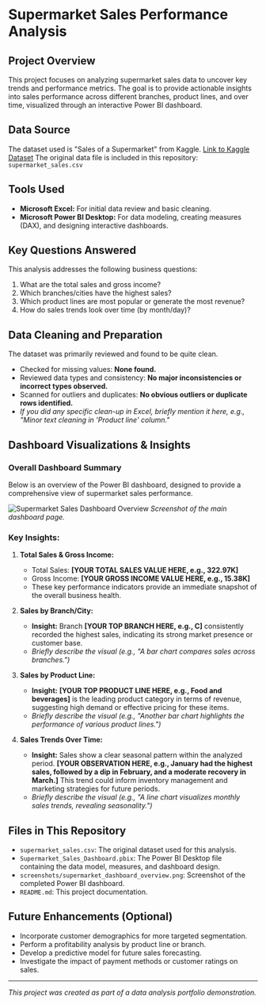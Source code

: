 # Supermarket Sales Performance Analysis

## Project Overview
This project focuses on analyzing supermarket sales data to uncover key trends and performance metrics. The goal is to provide actionable insights into sales performance across different branches, product lines, and over time, visualized through an interactive Power BI dashboard.

## Data Source
The dataset used is "Sales of a Supermarket" from Kaggle.
[Link to Kaggle Dataset](https://www.kaggle.com/datasets/lovishbansal123/sales-of-a-supermarket)
The original data file is included in this repository: `supermarket_sales.csv`

## Tools Used
* **Microsoft Excel:** For initial data review and basic cleaning.
* **Microsoft Power BI Desktop:** For data modeling, creating measures (DAX), and designing interactive dashboards.

## Key Questions Answered
This analysis addresses the following business questions:
1.  What are the total sales and gross income?
2.  Which branches/cities have the highest sales?
3.  Which product lines are most popular or generate the most revenue?
4.  How do sales trends look over time (by month/day)?

## Data Cleaning and Preparation
The dataset was primarily reviewed and found to be quite clean.
* Checked for missing values: **None found.**
* Reviewed data types and consistency: **No major inconsistencies or incorrect types observed.**
* Scanned for outliers and duplicates: **No obvious outliers or duplicate rows identified.**
* _If you did any specific clean-up in Excel, briefly mention it here, e.g., "Minor text cleaning in 'Product line' column."_

## Dashboard Visualizations & Insights

### Overall Dashboard Summary
Below is an overview of the Power BI dashboard, designed to provide a comprehensive view of supermarket sales performance.

![Supermarket Sales Dashboard Overview](screenshots/supermarket_dashboard_overview.png)
*Screenshot of the main dashboard page.*

### Key Insights:

1.  **Total Sales & Gross Income:**
    * Total Sales: **[YOUR TOTAL SALES VALUE HERE, e.g., 322.97K]**
    * Gross Income: **[YOUR GROSS INCOME VALUE HERE, e.g., 15.38K]**
    * These key performance indicators provide an immediate snapshot of the overall business health.

2.  **Sales by Branch/City:**
    * **Insight:** Branch **[YOUR TOP BRANCH HERE, e.g., C]** consistently recorded the highest sales, indicating its strong market presence or customer base.
    * _Briefly describe the visual (e.g., "A bar chart compares sales across branches.")_

3.  **Sales by Product Line:**
    * **Insight:** **[YOUR TOP PRODUCT LINE HERE, e.g., Food and beverages]** is the leading product category in terms of revenue, suggesting high demand or effective pricing for these items.
    * _Briefly describe the visual (e.g., "Another bar chart highlights the performance of various product lines.")_

4.  **Sales Trends Over Time:**
    * **Insight:** Sales show a clear seasonal pattern within the analyzed period. **[YOUR OBSERVATION HERE, e.g., January had the highest sales, followed by a dip in February, and a moderate recovery in March.]** This trend could inform inventory management and marketing strategies for future periods.
    * _Briefly describe the visual (e.g., "A line chart visualizes monthly sales trends, revealing seasonality.")_

## Files in This Repository
* `supermarket_sales.csv`: The original dataset used for this analysis.
* `Supermarket_Sales_Dashboard.pbix`: The Power BI Desktop file containing the data model, measures, and dashboard design.
* `screenshots/supermarket_dashboard_overview.png`: Screenshot of the completed Power BI dashboard.
* `README.md`: This project documentation.

## Future Enhancements (Optional)
* Incorporate customer demographics for more targeted segmentation.
* Perform a profitability analysis by product line or branch.
* Develop a predictive model for future sales forecasting.
* Investigate the impact of payment methods or customer ratings on sales.

---
*This project was created as part of a data analysis portfolio demonstration.*
